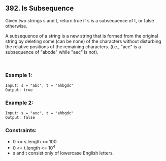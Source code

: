 ## 392. Is Subsequence

Given two strings s and t, return true if s is a subsequence of t, or false otherwise.

A subsequence of a string is a new string that is formed from the original string by deleting some (can be none) of the characters without disturbing the relative positions of the remaining characters. (i.e., "ace" is a subsequence of "abcde" while "aec" is not).

<br>

### Example 1:

```
Input: s = "abc", t = "ahbgdc"
Output: true
```

### Example 2:

```
Input: s = "axc", t = "ahbgdc"
Output: false
```


### Constraints:

- 0 <= s.length <= 100
- 0 <= t.length <= 10<sup>4</sup>
- s and t consist only of lowercase English letters.